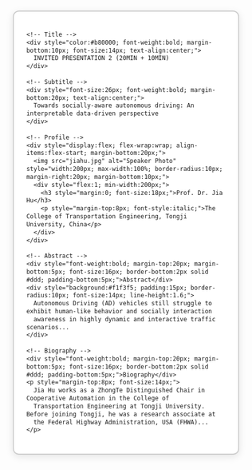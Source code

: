 <div style="max-width:1400px; width:90%; margin:auto; font-family:Arial, sans-serif; line-height:1.33;">

  <!-- 整体框框 -->
  <div style="border:2px solid #ccc; border-radius:12px; padding:25px; background:#fff; box-shadow:0 4px 15px rgba(0,0,0,0.1);"> 

    <!-- Title -->
    <div style="color:#b80000; font-weight:bold; margin-bottom:10px; font-size:14px; text-align:center;">
      INVITED PRESENTATION 2 (20MIN + 10MIN)
    </div>

    <!-- Subtitle -->
    <div style="font-size:26px; font-weight:bold; margin-bottom:20px; text-align:center;">
      Towards socially-aware autonomous driving: An interpretable data-driven perspective
    </div>

    <!-- Profile -->
    <div style="display:flex; flex-wrap:wrap; align-items:flex-start; margin-bottom:20px;">
      <img src="jiahu.jpg" alt="Speaker Photo" style="width:200px; max-width:100%; border-radius:10px; margin-right:20px; margin-bottom:10px;">
      <div style="flex:1; min-width:200px;">
        <h3 style="margin:0; font-size:18px;">Prof. Dr. Jia Hu</h3>
        <p style="margin-top:8px; font-style:italic;">The College of Transportation Engineering, Tongji University, China</p>
      </div>
    </div>

    <!-- Abstract -->
    <div style="font-weight:bold; margin-top:20px; margin-bottom:5px; font-size:16px; border-bottom:2px solid #ddd; padding-bottom:5px;">Abstract</div>
    <div style="background:#f1f3f5; padding:15px; border-radius:10px; font-size:14px; line-height:1.6;">
      Autonomous Driving (AD) vehicles still struggle to exhibit human-like behavior and socially interaction
      awareness in highly dynamic and interactive traffic scenarios...
    </div>

    <!-- Biography -->
    <div style="font-weight:bold; margin-top:20px; margin-bottom:5px; font-size:16px; border-bottom:2px solid #ddd; padding-bottom:5px;">Biography</div>
    <p style="margin-top:8px; font-size:14px;">
      Jia Hu works as a ZhongTe Distinguished Chair in Cooperative Automation in the College of
      Transportation Engineering at Tongji University. Before joining Tongji, he was a research associate at
      the Federal Highway Administration, USA (FHWA)...
    </p>

  </div>
</div>
